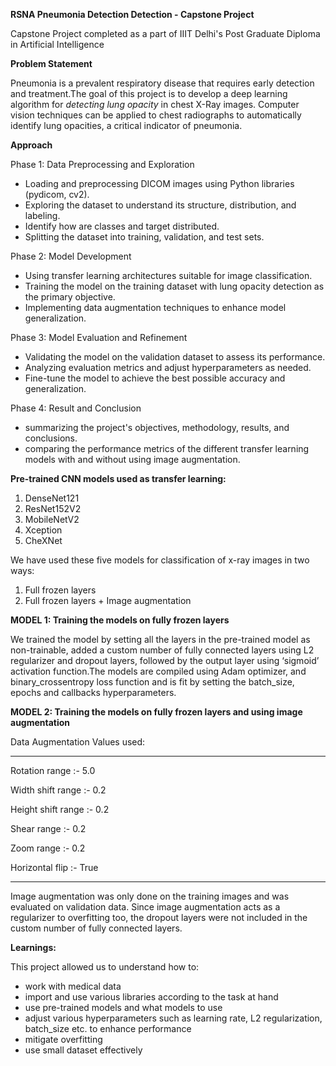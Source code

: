 **RSNA Pneumonia Detection Detection - Capstone Project**

Capstone Project completed as a part of IIIT Delhi's Post Graduate Diploma in Artificial Intelligence


**Problem Statement**

Pneumonia is a prevalent respiratory disease that requires early detection and treatment.The goal of this project is to develop a deep learning algorithm for *detecting lung opacity* in chest X-Ray images. Computer vision techniques can be applied to chest radiographs to automatically identify lung opacities, a critical indicator of pneumonia.

**Approach**

Phase 1: Data Preprocessing and Exploration
-	Loading and preprocessing DICOM images using Python libraries (pydicom, cv2).
-	Exploring the dataset to understand its structure, distribution, and labeling.
-	Identify how are classes and target distributed.
-	Splitting the dataset into training, validation, and test sets.
	
Phase 2: Model Development
-	Using transfer learning architectures suitable for image classification.
-	Training the model on the training dataset with lung opacity detection as the primary objective.
-	Implementing data augmentation techniques to enhance model generalization.

Phase 3: Model Evaluation and Refinement
-	Validating the model on the validation dataset to assess its performance.
-	Analyzing evaluation metrics and adjust hyperparameters as needed.
-	Fine-tune the model to achieve the best possible accuracy and generalization.
  
Phase 4: Result and Conclusion
-	summarizing the project's objectives, methodology, results, and conclusions.
-	comparing the performance metrics of the different transfer learning models with and without using image augmentation.

**Pre-trained CNN models used as transfer learning:**
1. DenseNet121
2. ResNet152V2
3. MobileNetV2
4. Xception
5. CheXNet

We have used these five models for classification of x-ray images in two ways: 
1.	Full frozen layers
2.	Full frozen layers + Image augmentation


**MODEL 1: Training the models on fully frozen layers**

We trained the model by setting all the layers in the pre-trained model as non-trainable, added a custom number of fully connected layers using L2       regularizer and dropout layers, followed by the output layer using ‘sigmoid’ activation function.The models are compiled using Adam optimizer, and binary_crossentropy loss function and is fit by setting the batch_size, epochs and callbacks hyperparameters.

                                                                                                              
**MODEL 2: Training the models on fully frozen layers and using image augmentation**                                     

Data Augmentation Values used:

---------------------------

Rotation range :-	        5.0

Width shift range :-	0.2

Height shift range :-	0.2

Shear range :-	        0.2

Zoom range :-	        0.2

Horizontal flip :-	        True

----------------------------

Image augmentation was only done on the training images and was evaluated on validation data.
Since image augmentation acts as a regularizer to overfitting too, the dropout layers were not included in the custom number of fully connected layers.


**Learnings:**

This project allowed us to understand how to:

-	work with medical data
-	import and use various libraries according to the task at hand
-	use pre-trained models and what models to use
-	adjust various hyperparameters such as learning rate, L2 regularization, batch_size etc. to enhance performance
-	mitigate overfitting
-	use small dataset effectively


